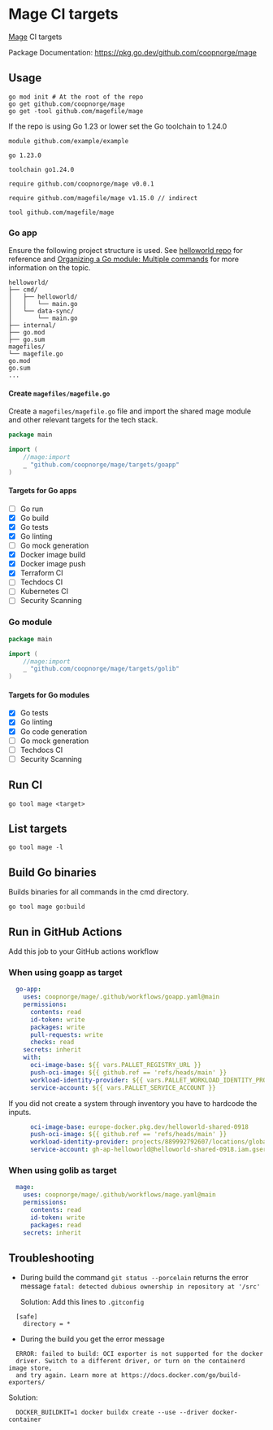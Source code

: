 # Mage CI targets

[Mage](https://magefile.org/) CI targets

Package Documentation: <https://pkg.go.dev/github.com/coopnorge/mage>

## Usage

```shell
go mod init # At the root of the repo
go get github.com/coopnorge/mage
go get -tool github.com/magefile/mage
```

If the repo is using Go 1.23 or lower set the Go toolchain to 1.24.0

```gomod title="go.mod"
module github.com/example/example

go 1.23.0

toolchain go1.24.0

require github.com/coopnorge/mage v0.0.1

require github.com/magefile/mage v1.15.0 // indirect

tool github.com/magefile/mage
```

### Go app

Ensure the following project structure is used. See [helloworld repo](https://github.com/coopnorge/helloworld)
for reference and [Organizing a Go module: Multiple commands](https://go.dev/doc/modules/layout#multiple-commands)
for more information on the topic.

```title="project structure"
helloworld/
├── cmd/
│   ├── helloworld/
│   │   └── main.go
│   └── data-sync/
│       └── main.go
├── internal/
├── go.mod
├── go.sum
magefiles/
└── magefile.go
go.mod
go.sum
...
```

#### Create `magefiles/magefile.go`

Create a `magefiles/magefile.go` file and import the shared
mage module and other relevant targets for the tech stack.

```go title="magefiles/magefile.go"
package main

import (
	//mage:import
	_ "github.com/coopnorge/mage/targets/goapp"
)
```

#### Targets for Go apps

- [ ] Go run
- [X] Go build
- [X] Go tests
- [X] Go linting
- [ ] Go mock generation
- [X] Docker image build
- [X] Docker image push
- [X] Terraform CI
- [ ] Techdocs CI
- [ ] Kubernetes CI
- [ ] Security Scanning

### Go module

```go title="magefiles/magefile.go"
package main

import (
	//mage:import
	_ "github.com/coopnorge/mage/targets/golib"
)
```

#### Targets for Go modules

- [X] Go tests
- [X] Go linting
- [X] Go code generation
- [ ] Go mock generation
- [ ] Techdocs CI
- [ ] Security Scanning

## Run CI

```console
go tool mage <target>
```

## List targets

```console
go tool mage -l
```

## Build Go binaries

Builds binaries for all commands
in the cmd directory.

```console
go tool mage go:build
```

## Run in GitHub Actions

Add this job to your GitHub actions workflow

### When using goapp as target

```yaml
  go-app:
    uses: coopnorge/mage/.github/workflows/goapp.yaml@main
    permissions:
      contents: read
      id-token: write
      packages: write
      pull-requests: write
      checks: read
    secrets: inherit
    with:
      oci-image-base: ${{ vars.PALLET_REGISTRY_URL }}
      push-oci-image: ${{ github.ref == 'refs/heads/main' }}
      workload-identity-provider: ${{ vars.PALLET_WORKLOAD_IDENTITY_PROVIDER }}
      service-account: ${{ vars.PALLET_SERVICE_ACCOUNT }}
```

If you did not create a system through inventory you have to hardcode the
inputs.

```yaml
      oci-image-base: europe-docker.pkg.dev/helloworld-shared-0918
      push-oci-image: ${{ github.ref == 'refs/heads/main' }}
      workload-identity-provider: projects/889992792607/locations/global/workloadIdentityPools/github-actions/providers/github-actions-provider
      service-account: gh-ap-helloworld@helloworld-shared-0918.iam.gserviceaccount.com
```

### When using golib as target

```yaml
  mage:
    uses: coopnorge/mage/.github/workflows/mage.yaml@main
    permissions:
      contents: read
      id-token: write
      packages: read
    secrets: inherit
```

## Troubleshooting

- During build the command ``` git status --porcelain ```
  returns the error message
  ``` fatal: detected dubious ownership in repository at '/src' ```

  Solution: Add this lines to ``` .gitconfig ```

```shell
  [safe]
    directory = *
```

- During the build you get the error message

```shell
  ERROR: failed to build: OCI exporter is not supported for the docker
  driver. Switch to a different driver, or turn on the containerd image store,
  and try again. Learn more at https://docs.docker.com/go/build-exporters/
```

  Solution:

```shell
  DOCKER_BUILDKIT=1 docker buildx create --use --driver docker-container
```
